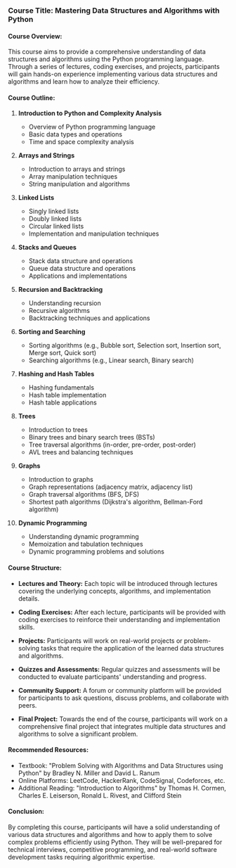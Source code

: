 ### Course Title: Mastering Data Structures and Algorithms with Python

#### Course Overview:
This course aims to provide a comprehensive understanding of data structures and algorithms using the Python programming language. Through a series of lectures, coding exercises, and projects, participants will gain hands-on experience implementing various data structures and algorithms and learn how to analyze their efficiency.

#### Course Outline:

1. **Introduction to Python and Complexity Analysis**
   - Overview of Python programming language
   - Basic data types and operations
   - Time and space complexity analysis
   
2. **Arrays and Strings**
   - Introduction to arrays and strings
   - Array manipulation techniques
   - String manipulation and algorithms

3. **Linked Lists**
   - Singly linked lists
   - Doubly linked lists
   - Circular linked lists
   - Implementation and manipulation techniques

4. **Stacks and Queues**
   - Stack data structure and operations
   - Queue data structure and operations
   - Applications and implementations

5. **Recursion and Backtracking**
   - Understanding recursion
   - Recursive algorithms
   - Backtracking techniques and applications

6. **Sorting and Searching**
   - Sorting algorithms (e.g., Bubble sort, Selection sort, Insertion sort, Merge sort, Quick sort)
   - Searching algorithms (e.g., Linear search, Binary search)

7. **Hashing and Hash Tables**
   - Hashing fundamentals
   - Hash table implementation
   - Hash table applications

8. **Trees**
   - Introduction to trees
   - Binary trees and binary search trees (BSTs)
   - Tree traversal algorithms (in-order, pre-order, post-order)
   - AVL trees and balancing techniques

9. **Graphs**
   - Introduction to graphs
   - Graph representations (adjacency matrix, adjacency list)
   - Graph traversal algorithms (BFS, DFS)
   - Shortest path algorithms (Dijkstra's algorithm, Bellman-Ford algorithm)

10. **Dynamic Programming**
    - Understanding dynamic programming
    - Memoization and tabulation techniques
    - Dynamic programming problems and solutions

#### Course Structure:

- **Lectures and Theory:** Each topic will be introduced through lectures covering the underlying concepts, algorithms, and implementation details.
  
- **Coding Exercises:** After each lecture, participants will be provided with coding exercises to reinforce their understanding and implementation skills.

- **Projects:** Participants will work on real-world projects or problem-solving tasks that require the application of the learned data structures and algorithms.

- **Quizzes and Assessments:** Regular quizzes and assessments will be conducted to evaluate participants' understanding and progress.

- **Community Support:** A forum or community platform will be provided for participants to ask questions, discuss problems, and collaborate with peers.

- **Final Project:** Towards the end of the course, participants will work on a comprehensive final project that integrates multiple data structures and algorithms to solve a significant problem.

#### Recommended Resources:

- Textbook: "Problem Solving with Algorithms and Data Structures using Python" by Bradley N. Miller and David L. Ranum
- Online Platforms: LeetCode, HackerRank, CodeSignal, Codeforces, etc.
- Additional Reading: "Introduction to Algorithms" by Thomas H. Cormen, Charles E. Leiserson, Ronald L. Rivest, and Clifford Stein

#### Conclusion:
By completing this course, participants will have a solid understanding of various data structures and algorithms and how to apply them to solve complex problems efficiently using Python. They will be well-prepared for technical interviews, competitive programming, and real-world software development tasks requiring algorithmic expertise.